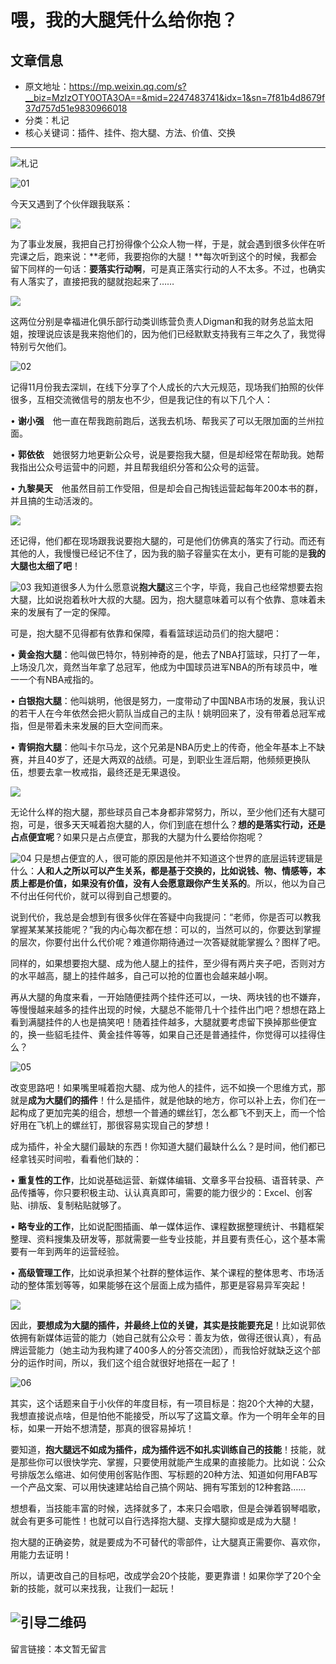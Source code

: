 # 喂，我的大腿凭什么给你抱？

## 文章信息

- 原文地址：https://mp.weixin.qq.com/s?__biz=MzIzOTY0OTA3OA==&mid=2247483741&idx=1&sn=7f81b4d8679f37d757d51e9830966018
- 分类：札记
- 核心关键词：插件、挂件、抱大腿、方法、价值、交换

----
![札记](/_image/nav_ZhaJi.png)

![01](/_image/title01.png)

今天又遇到了个伙伴跟我联系：


![](./_image/midou.jpg)

为了事业发展，我把自己打扮得像个公众人物一样，于是，就会遇到很多伙伴在听完课之后，跑来说：**老师，我要抱你的大腿！**每次听到这个的时候，我都会留下同样的一句话：**要落实行动啊**，可是真正落实行动的人不太多。不过，也确实有人落实了，直接把我的腿就抱起来了……


![](./_image/baodatui.jpg)

这两位分别是幸福进化俱乐部行动类训练营负责人Digman和我的财务总监太阳姐，按理说应该是我来抱他们的，因为他们已经默默支持我有三年之久了，我觉得特别亏欠他们。


![02](/_image/title02.png)

记得11月份我去深圳，在线下分享了个人成长的六大元规范，现场我们拍照的伙伴很多，互相交流微信号的朋友也不少，但是我记住的有以下几个人：

• **谢小强**　他一直在帮我跑前跑后，送我去机场、帮我买了可以无限加面的兰州拉面。

• **郭依依**　她很努力地更新公众号，说是要抱我大腿，但是却经常在帮助我。她帮我指出公众号运营中的问题，并且帮我组织分答和公众号的运营。

• **九黎昊天**　他虽然目前工作受阻，但是却会自己掏钱运营起每年200本书的群，并且搞的生动活泼的。


![](./_image/de60a3b.gif)

还记得，他们都在现场跟我说要抱大腿的，可是他们仿佛真的落实了行动。而还有其他的人，我慢慢已经记不住了，因为我的脑子容量实在太小，更有可能的是**我的大腿也太细了吧**！

![03](/_image/title03.png)
我知道很多人为什么愿意说**抱大腿**这三个字，毕竟，我自己也经常想要去抱大腿，比如说抱着秋叶大叔的大腿。因为，抱大腿意味着可以有个依靠、意味着未来的发展有了一定的保障。

可是，抱大腿不见得都有依靠和保障，看看篮球运动员们的抱大腿吧：

• **黄金抱大腿**：他叫做巴特尔，特别神奇的是，他去了NBA打篮球，只打了一年，上场没几次，竟然当年拿了总冠军，他成为中国球员进军NBA的所有球员中，唯一一个有NBA戒指的。

• **白银抱大腿**：他叫姚明，他很是努力，一度带动了中国NBA市场的发展，我认识的若干人在今年依然会把火箭队当成自己的主队！姚明回来了，没有带着总冠军戒指，但是带着未来发展的巨大空间而来。

• **青铜抱大腿**：他叫卡尔马龙，这个兄弟是NBA历史上的传奇，他全年基本上不缺赛，并且40岁了，还是大两双的战绩。可是，到职业生涯后期，他频频更换队伍，想要去拿一枚戒指，最终还是无果退役。


![](./_image/NBA.jpg)

无论什么样的抱大腿，那些球员自己本身都非常努力，所以，至少他们还有大腿可抱，可是，很多天天喊着抱大腿的人，你们到底在想什么？**想的是落实行动，还是占点便宜呢**？如果只是占点便宜，那我的大腿为什么要给你抱呢？

![04](/_image/title04.png)
只是想占便宜的人，很可能的原因是他并不知道这个世界的底层运转逻辑是什么：**人和人之所以可以产生关系，都是基于交换的，比如说钱、物、情感等，本质上都是价值，如果没有价值，没有人会愿意跟你产生关系的**。所以，他以为自己不付出任何代价，就可以得到自己想要的。

说到代价，我总是会想到有很多伙伴在答疑中向我提问：“老师，你是否可以教我掌握某某某技能呢？”我的内心每次都在想：可以的，当然可以的，你要达到掌握的层次，你要付出什么代价呢？难道你期待通过一次答疑就能掌握么？图样了吧。

同样的，如果想要抱大腿、成为他人腿上的挂件，至少得有两片夹子吧，否则对方的水平越高，腿上的挂件越多，自己可以抢的位置也会越来越小啊。

再从大腿的角度来看，一开始随便挂两个挂件还可以，一块、两块钱的也不嫌弃，等慢慢越来越多的挂件出现的时候，大腿总不能带几十个挂件出门吧？想想在路上看到满腿挂件的人也是搞笑吧！随着挂件越多，大腿就要考虑留下换掉那些便宜的，换一些貂毛挂件、黄金挂件等等，如果自己还是普通挂件，你觉得可以挂得住么？

![05](/_image/title05.png)

改变思路吧！如果嘴里喊着抱大腿、成为他人的挂件，远不如换一个思维方式，那就是**成为大腿们的插件**！什么是插件，就是他缺的地方，你可以补上去，你们在一起构成了更加完美的组合，想想一个普通的螺丝钉，怎么都飞不到天上，而一个恰好用在飞机上的螺丝钉，那很容易实现自己的梦想！

成为插件，补全大腿们最缺的东西！你知道大腿们最缺什么么？是时间，他们都已经拿钱买时间啦，看看他们缺的：

• **重复性的工作**，比如说基础运营、新媒体编辑、文章多平台投稿、语音转录、产品传播等，你只要积极主动、认认真真即可，需要的能力很少的：Excel、创客贴、i排版、复制粘贴就够了。

• **略专业的工作**，比如说配图插画、单一媒体运作、课程数据整理统计、书籍框架整理、资料搜集及研发等，那就需要一些专业技能，并且要有责任心，这个基本需要有一年到两年的运营经验。

• **高级管理工作**，比如说承担某个社群的整体运作、某个课程的整体思考、市场活动的整体策划等等，如果能够在这个层面上成为插件，那更是容易异军突起！


![](./_image/chajian.jpg)

因此，**要想成为大腿的插件，并最终上位的关键，其实是技能要充足**！比如说郭依依拥有新媒体运营的能力（她自己就有公众号：善友为依，做得还很认真），有品牌运营能力（她主动为我构建了400多人的分答交流团），而我恰好就缺乏这个部分的运作时间，所以，我们这个组合就很好地搭在一起了！

![06](/_image/title06.png)

其实，这个话题来自于小伙伴的年度目标，有一项目标是：抱20个大神的大腿，我想直接说点啥，但是怕他不能接受，所以写了这篇文章。作为一个明年全年的目标，如果一开始不想清楚，那真的很容易掉坑！

要知道，**抱大腿远不如成为插件，成为插件远不如扎实训练自己的技能**！技能，就是那些你可以很快学完、掌握，只要使用就能产生成果的直接能力。比如说：公众号排版怎么缩进、如何使用创客贴作图、写标题的20种方法、知道如何用FAB写一个产品文案、可以用快速建站给自己搞个网站、拥有写策划的12种套路……

想想看，当技能丰富的时候，选择就多了，本来只会唱歌，但是会弹着钢琴唱歌，就会有更多可能性！也就可以自行选择抱大腿、支撑大腿抑或是成为大腿！

抱大腿的正确姿势，就是要成为不可替代的零部件，让大腿真正需要你、喜欢你，用能力去证明！

所以，请更改自己的目标吧，改成学会20个技能，要更靠谱！如果你学了20个全新的技能，就可以来找我，让我们一起玩！

![引导二维码](/_image/bottomQC.jpg)
----

留言链接：本文暂无留言